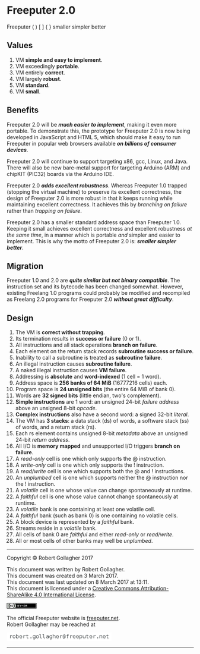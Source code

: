 <meta http-equiv="content-type" content="text/html;charset=utf-8">

# Freeputer&nbsp;2.0

Freeputer ( ) \[ \] { } smaller simpler better

## Values

1. VM **simple and easy to implement**.
2. VM exceedingly **portable**.
3. VM entirely **correct**.
4. VM largely **robust**.
5. VM **standard**.
6. VM **small**.

## Benefits

Freeputer&nbsp;2.0 will be ***much easier to implement***, making it even more portable. To demonstrate this, the prototype for Freeputer&nbsp;2.0 is now being developed in JavaScript and HTML 5, which should make it easy to run Freeputer in popular web browsers available ***on billions of consumer devices***.

Freeputer&nbsp;2.0 will continue to support targeting x86, gcc, Linux, and Java. There will also be new bare-metal support for targeting Arduino (ARM) and chipKIT (PIC32) boards via the Arduino IDE.

Freeputer&nbsp;2.0 ***adds excellent robustness***. Whereas Freeputer&nbsp;1.0 trapped (stopping the virtual machine) to preserve its excellent correctness, the design of Freeputer&nbsp;2.0 is more robust in that it keeps running while maintaining excellent correctness. It achieves this by *branching on failure* rather than *trapping on failure*.

Freeputer&nbsp;2.0 has a smaller standard address space than Freeputer&nbsp;1.0. Keeping it small achieves excellent correctness and excellent robustness *at the same time*, in a manner which is portable *and* simpler and easier to implement. This is why the motto of Freeputer&nbsp;2.0 is: ***smaller simpler better***.

## Migration

Freeputer&nbsp;1.0 and 2.0 are ***quite similar but not binary compatible***. The instruction set and its bytecode has been changed somewhat. However, existing Freelang&nbsp;1.0 programs could probably be modified and recompiled as Freelang 2.0 programs for Freeputer&nbsp;2.0 ***without great difficulty***.

## Design

1. The VM is **correct without trapping**.
1. Its termination results in **success or failure** (0 or 1).
1. All instructions and all stack operations **branch on failure**.
1. Each element on the return stack records **subroutine success or failure**.
1. Inability to call a subroutine is treated as **subroutine failure**.
1. An illegal instruction causes **subroutine failure**.
1. A naked illegal instruction causes **VM failure**.
1. Addressing is **absolute** and **word-indexed** (1 cell = 1 word).
1. Address space is **256 banks of 64 MiB** (16777216 cells) each.
1. Program space is **24 unsigned bits** (the entire 64 MiB of bank 0).
1. Words are **32 signed bits** (little endian, two's complement).
1. **Simple instructions** are 1 word: an unsigned 24-bit *failure address* above an unsigned 8-bit *opcode*.
1. **Complex instructions** also have a second word: a signed 32-bit *literal*.
1. The VM has **3 stacks**: a data stack (ds) of words, a software stack (ss) of words, and a return stack (rs).
1. Each rs element contains unsigned 8-bit *metadata* above an unsigned 24-bit *return address*.
1. All I/O is **memory mapped** and unsupported I/O triggers **branch on failure**.
1. A *read-only* cell is one which only supports the @ instruction.
1. A *write-only* cell is one which only supports the ! instruction.
1. A *read/write* cell is one which supports both the @ and ! instructions.
1. An *unplumbed* cell is one which supports neither the @ instruction nor the ! instruction.
1. A *volatile* cell is one whose value can change spontaneously at runtime.
1. A *faithful* cell is one whose value cannot change spontaneously at runtime.
1. A *volatile* bank is one containing at least one volatile cell.
1. A *faithful* bank (such as bank 0) is one containing no volatile cells.
1. A block device is represented by a *faithful* bank.
1. Streams reside in a *volatile* bank.
1. All cells of bank 0 are *faithful* and either *read-only* or *read/write*.
1. All or most cells of other banks may well be *unplumbed*.


---

Copyright © Robert Gollagher 2017  

This document was written by Robert Gollagher.  
This document was created on 3 March 2017.  
This document was last updated on 8 March 2017 at 13:11.  
This document is licensed under a [Creative Commons Attribution-ShareAlike 4.0 International License](http://creativecommons.org/licenses/by-sa/4.0/).

[![](doc/img/80x15.png)](http://creativecommons.org/licenses/by-sa/4.0/)


The official Freeputer website is [freeputer.net](http://www.freeputer.net).  
Robert Gollagher may be reached at

![](doc/img/abc.png)

---

